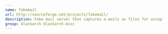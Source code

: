 ```yaml
---
name: fakemail
url: http://sourceforge.net/projects/fakemail/
description: Fake mail server that captures e-mails as files for acceptance testing.
group: blackarch blackarch-misc
---
```

